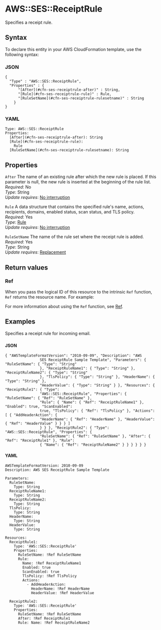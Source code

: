 # AWS::SES::ReceiptRule<a name="aws-resource-ses-receiptrule"></a>

Specifies a receipt rule\.

## Syntax<a name="aws-resource-ses-receiptrule-syntax"></a>

To declare this entity in your AWS CloudFormation template, use the following syntax:

### JSON<a name="aws-resource-ses-receiptrule-syntax.json"></a>

```
{
  "Type" : "AWS::SES::ReceiptRule",
  "Properties" : {
      "[After](#cfn-ses-receiptrule-after)" : String,
      "[Rule](#cfn-ses-receiptrule-rule)" : Rule,
      "[RuleSetName](#cfn-ses-receiptrule-rulesetname)" : String
    }
}
```

### YAML<a name="aws-resource-ses-receiptrule-syntax.yaml"></a>

```
Type: AWS::SES::ReceiptRule
Properties: 
  [After](#cfn-ses-receiptrule-after): String
  [Rule](#cfn-ses-receiptrule-rule): 
    Rule
  [RuleSetName](#cfn-ses-receiptrule-rulesetname): String
```

## Properties<a name="aws-resource-ses-receiptrule-properties"></a>

`After`  <a name="cfn-ses-receiptrule-after"></a>
The name of an existing rule after which the new rule is placed\. If this parameter is null, the new rule is inserted at the beginning of the rule list\.  
*Required*: No  
*Type*: String  
*Update requires*: [No interruption](https://docs.aws.amazon.com/AWSCloudFormation/latest/UserGuide/using-cfn-updating-stacks-update-behaviors.html#update-no-interrupt)

`Rule`  <a name="cfn-ses-receiptrule-rule"></a>
A data structure that contains the specified rule's name, actions, recipients, domains, enabled status, scan status, and TLS policy\.  
*Required*: Yes  
*Type*: [Rule](aws-properties-ses-receiptrule-rule.md)  
*Update requires*: [No interruption](https://docs.aws.amazon.com/AWSCloudFormation/latest/UserGuide/using-cfn-updating-stacks-update-behaviors.html#update-no-interrupt)

`RuleSetName`  <a name="cfn-ses-receiptrule-rulesetname"></a>
The name of the rule set where the receipt rule is added\.  
*Required*: Yes  
*Type*: String  
*Update requires*: [Replacement](https://docs.aws.amazon.com/AWSCloudFormation/latest/UserGuide/using-cfn-updating-stacks-update-behaviors.html#update-replacement)

## Return values<a name="aws-resource-ses-receiptrule-return-values"></a>

### Ref<a name="aws-resource-ses-receiptrule-return-values-ref"></a>

When you pass the logical ID of this resource to the intrinsic `Ref` function, `Ref` returns the resource name\. For example:

For more information about using the `Ref` function, see [Ref](https://docs.aws.amazon.com/AWSCloudFormation/latest/UserGuide/intrinsic-function-reference-ref.html)\.

## Examples<a name="aws-resource-ses-receiptrule--examples"></a>

Specifies a receipt rule for incoming email\.

### <a name="aws-resource-ses-receiptrule--examples--"></a>



#### JSON<a name="aws-resource-ses-receiptrule--examples----json"></a>

```
{ "AWSTemplateFormatVersion": "2010-09-09", "Description": "AWS
                SES ReceiptRule Sample Template", "Parameters": { "RuleSetName": { "Type": "String"
                }, "ReceiptRuleName1": { "Type": "String" }, "ReceiptRuleName2": { "Type": "String"
                }, "TlsPolicy": { "Type": "String" }, "HeaderName": { "Type": "String" },
                "HeaderValue": { "Type": "String" } }, "Resources": { "ReceiptRule1": { "Type":
                "AWS::SES::ReceiptRule", "Properties": { "RuleSetName": { "Ref": "RuleSetName" },
                "Rule": { "Name": { "Ref": "ReceiptRuleName1" }, "Enabled": true, "ScanEnabled":
                true, "TlsPolicy": { "Ref": "TlsPolicy" }, "Actions": [ { "AddHeaderAction": {
                "HeaderName": { "Ref": "HeaderName" }, "HeaderValue": { "Ref": "HeaderValue" } } } ]
                } } }, "ReceiptRule2": { "Type": "AWS::SES::ReceiptRule", "Properties": {
                "RuleSetName": { "Ref": "RuleSetName" }, "After": { "Ref": "ReceiptRule1" }, "Rule":
                { "Name": { "Ref": "ReceiptRuleName2" } } } } } }
```

#### YAML<a name="aws-resource-ses-receiptrule--examples----yaml"></a>

```
AWSTemplateFormatVersion: 2010-09-09 
Description: AWS SES ReceiptRule Sample Template 

Parameters: 
  RuleSetName: 
    Type: String 
  ReceiptRuleName1:
    Type: String 
  ReceiptRuleName2: 
    Type: String 
  TlsPolicy: 
    Type: String 
  HeaderName:
    Type: String 
  HeaderValue: 
    Type: String 
                
Resources: 
  ReceiptRule1: 
    Type: 'AWS::SES::ReceiptRule' 
    Properties: 
      RuleSetName: !Ref RuleSetName 
      Rule: 
        Name: !Ref ReceiptRuleName1 
        Enabled: true 
        ScanEnabled: true 
        TlsPolicy: !Ref TlsPolicy 
        Actions:
          - AddHeaderAction: 
            HeaderName: !Ref HeaderName 
            HeaderValue: !Ref HeaderValue
  
  ReceiptRule2: 
    Type: 'AWS::SES::ReceiptRule' 
    Properties: 
      RuleSetName: !Ref RuleSetName 
      After: !Ref ReceiptRule1 
      Rule: Name: !Ref ReceiptRuleName2
```
